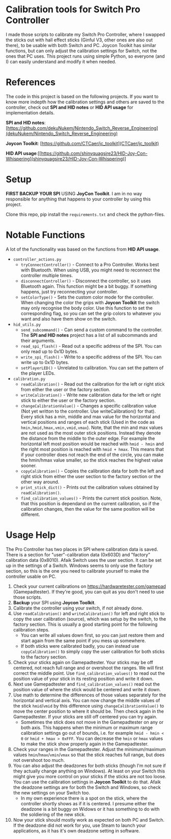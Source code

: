# Calibration tools for Switch Pro Controller
I made those scripts to calibrate my Switch Pro Controller, where I swapped the sticks out with hall effect sticks (Ginful V3, other ones are also out there), to be usable with both Switch and PC. Joycon Toolkit has similar functions, but can only adjust the calibration settings for Switch, not the ones that PC uses. This project runs using simple Python, so everyone (and I) can easily understand and modify it when needed.
# References
The code in this project is based on the following projects. If you want to know more indepth how the calibration settings and others are saved to the controller, check out **SPI and HID notes** or **HID API usage** for implementation details.

**SPI and HID notes**: [https://github.com/dekuNukem/Nintendo_Switch_Reverse_Engineering](dekuNukem/Nintendo_Switch_Reverse_Engineering)

**Joycon Toolkit**: [https://github.com/CTCaer/jc_toolkit](CTCaer/jc_toolkit)

**HID API usage**:[[https://github.com/shinyquagsire23/HID-Joy-Con-Whispering](shinyquagsire23/HID-Joy-Con-Whispering)]
# Setup
**FIRST BACKUP YOUR SPI** USING **JoyCon Toolkit**. I am in no way responsible for anything that happens to your controller by using this project.

Clone this repo, pip install the `requirements.txt` and check the python-files.
# Notable Functions
A lot of the functionality was based on the functions from **HID API usage**.
- `controller_actions.py`
	- `tryConnectController()` - Connect to a Pro Controller. Works best with Bluetooth. When using USB, you might need to reconnect the controller multiple times.
	- `disconnectController()` - Disconnect the controller, so it uses Bluetooth again. This function might be a bit buggy. If something happens, just try reconnecting your controller.
	- `setColorType()` - Sets the custom color mode for the controller. When changing the color the grips with **Joycon Toolkit** the switch may only recognise the body color. Use this function to set the corresponding flag, so you can set the grip colors to whatever you want and also have them show on the switch.
- `hid_utils.py`
	-	`send_subcommand()` - Can send a custom command to the controller. The **SPI and HID notes** project has a list of all subcommands and their arguments.
	-	`read_spi_flash()` - Read out a specific address of the SPI. You can only read up to 0x1D bytes.
	-	`write_spi_flash()` - Write to a specific address of the SPI. You can write up to 0x1D bytes.
	-	`setPlayerLED()` - Unrelated to calibration. You can set the pattern of the player LEDs.
- `calibration.py`
	- `readCalibration()` - Read out the calibration for the left or right stick from either the user or the factory section.
	- `writeCalibration()` - Write new calibration data for the left or right stick to either the user or the factory section.
	- `changeCalibrationValue()` - Changes a specific calibration value (Not yet writton to the controller. Use writeCalibration() for that). Every stick has a min, middle and max value for the horizontal and vertical positions and ranges of each stick (Used in the code as `hmin,hmid,hmax,vmin,vmid,vmax`). Note, that the min and max values are not used as the most outer stick positions. Instead they denote the distance from the middle to the outer edge. For example the horizontal left most position would be reached with `hmid - hmin` and the right most position is reached with `hmid + hmax`. This means that if your controller does not reach the end of the circle, you can make the hmin/hmax value smaller, so the stick reaches the highest value sooner.
	- `copyCalibration()` - Copies the calibration data for both the left and right stick from either the user section to the factory section or the other way around.
	- `print_stick_dict()` - Prints out the calibration values obtained by `readCalibration()`.
	- `find_calibration_values()` - Prints the current stick position. Note, that this position is dependand on the current calibration, so if the calibration changes, then the value for the same position will be different. 
# Usage Help
The Pro Controller has two places in SPI where calibration data is saved. There is a section for "user"-calibration data (0x603D) and "factory" calibration data (0x8010). Afaik Switch uses the user section. It can be set up in the settings of a Switch. Windows seems to only use the factory section, so this is the one you need to calibrate yourself to make the controller usable on PC.
1. Check your current calibrations on https://hardwaretester.com/gamepad (Gamepadtester). If they're good, you can quit as you don't need to use those scripts.
2. **Backup** your SPI using **Joycon Toolkit**.
3. Calibrate the controller using your switch, if not already done.
4. Use `readCalibration()` and `writeCalibration()` for left and right stick to copy the user calibration (source), which was setup by the switch, to the factory section. This is usually a good starting point for the following calibration steps. 
	- You can write all values down first, so you can just restore them and start again from the same point if you mess up somewhere.
	- If both sticks were calibrated badly, you can instead use `copyCalibration()` to simply copy the user calibration for both sticks to the factory section.
5. Check your sticks again on Gamepadtester. Your sticks may be off centered, not reach full range and or overshoot the ranges. We will first correct the middle point. Use `find_calibration_values()` to read out the position value of your stick in its resting position and write it down. 
6. Next use Gamepadtester and `find_calibration_values()` read out the position value of where the stick would be centered and write it down. 
7. Use math to determine the differences of those values separately for the horizontal and vertical axis. You can now change the middle values of the stick `hmid`/`vmid` by this difference using `changeCalibrationValue()` to move the center position to where it should be. Then check again in the Gamepadtester. If your sticks are still off centered you can try again.
	-  Sometimes the stick does not move in the Gamepadtester on any or both axis. This happens when the minimum or maximum range calibration settings go out of bounds, i.e. for example `hmid - hmin < 0` or `hmid + hmax > 0xFFF`. You can decrease the `hmin` or `hmax` values to make the stick show properly again in the Gamepadtester.
8. Check your ranges in the Gamepadtester. Adjust the minimum/maximum values `hmin`/`hmax`/`vmin`/`vmax` so that the stick reaches full range, but does not overshoot too much.
9. You can also adjust the deadzones for both sticks (though I'm not sure if they actually change anything on Windows). At least on your Switch this might give you more control on your sticks if the sticks are not too loose. You can use the calibration settings in **Joycon Toolkit** to do that. Afaik the deadzone settings are for both the Switch and Windows, so check the new settings on your Switch too.
	- In my own experience there is a spot on the stick, where the controller shortly shows as if it is centered.  I presume either the deadzone is a bit buggy on Widows or it has something to do with the soldiering of the new stick.
10. Now your stick should mostly work as expected on both PC and Switch. If the deadzone did not work for you, use Steam to launch your applications, as it has it's own deadzone setting in software. 


